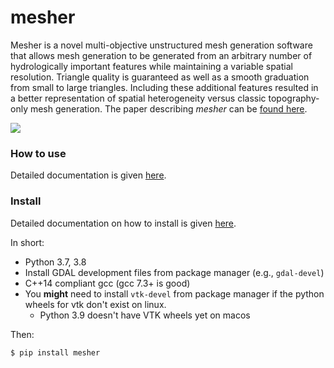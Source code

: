 # mesher

Mesher is a novel multi-objective unstructured mesh generation software that allows mesh generation to be generated from an arbitrary number of hydrologically important features while maintaining a variable spatial resolution. Triangle quality is guaranteed as well as a smooth graduation from small to large triangles. Including these additional features resulted in a better representation of spatial heterogeneity versus classic topography-only mesh generation. The paper describing *mesher* can be [found here](https://www.usask.ca/hydrology-old/papers/Marsh,_et_al_2018.pdf).

![](docs/source/images/mesher_veg.png)

### How to use
Detailed documentation is given [here](https://mesher-hydro.readthedocs.io).

### Install

Detailed documentation on how to install is given [here](https://mesher-hydro.readthedocs.io/en/latest/installation.html).

In short:
  - Python 3.7, 3.8
  - Install GDAL development files from package manager (e.g., `gdal-devel`)
  - C++14 compliant gcc (gcc 7.3+ is good)
  - You **might** need to install `vtk-devel` from package manager if the python wheels for vtk don't exist on linux.
      + Python 3.9 doesn't have VTK wheels yet on macos
  
Then:

```
$ pip install mesher
```





